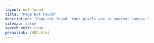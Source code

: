 ```yaml
---
layout: not-found
title: "Page Not Found"
description: "Page not found. Your pixels are in another canvas."
sitemap: false
search_omit: true
permalink: /404.html
---
```

<script src="{{ site.baseurl }}/assets/js/typed.min.js"></script>
<script>
  $(function(){
            var weekdays = ["Sunday", "Monday", "Tuesday", "Wednesday", "Thursday", "Friday", "Saturday"];
            var dayOfWeekIndex = (new Date()).getDay();
            var dayOfWeek = weekdays[dayOfWeekIndex];
            var dayOfWeekPastIndex = Math.floor(weekdays.length * Math.random());
            var dayOfWeekPast;
            var hourOfDay = new Date().getHours();
            var timeOfDay;
            // choose day of week other than current one
            if (dayOfWeekPastIndex == dayOfWeekIndex) {
              dayOfWeekPast = weekdays[(dayOfWeekPastIndex + 1) % weekdays.length];
            } else {
              dayOfWeekPast = weekdays[dayOfWeekPastIndex];
            }
            // assign time of day to the hour
            if ((hourOfDay >= 4) && (hourOfDay <= 11)) {
              timeOfDay = "morning";
            } else if ((hourOfDay >= 12) && (hourOfDay <= 16)) {
              timeOfDay = "afternoon";
            } else { 
              timeOfDay = "evening";
            }
            // make conversation
            $('#story').typed({
                strings: ['Hey there! Booboo Bear,^2000 \nHere we are.^2000 \nAin\'t much to look at, is it?^2000 \nCame here on a ' + dayOfWeekPast + " night once.^1000 \nIt was actually pretty crowded.^1000 \nBut on a " + dayOfWeek + " " +  timeOfDay + " .^300 .^300 .^1000 \nI guess it's just you^2000 and me.^2000 \nHeh.^3000 \nSo, what do you wanna do? ^2000 \nWe could just hang out here,^2000 \nLook at each other.^3000 \nNevermind,^1000 you're not that pretty.^2000 "],
                typeSpeed: 20,
                backDelay: 500,
                loop: false,
                loopCount: false,
            });
        });
		$(document).ready(function() {
          setTimeout(function() {

	        $('#tear').css('display','block');
          }, 1000);
        });
        $(document).ready(function() {
          setTimeout(function() {
            // send 'em packing 
            $('#kick').append(' <a href="/">GO HOME</a>');
          }, 47000);
        });
        
</script>


<div id="story"></div>
<div id="kick"></div>

<!--<script type="text/javascript">
  var GOOG_FIXURL_LANG = 'en';
  var GOOG_FIXURL_SITE = '{{ site.url }}'
</script>
<script type="text/javascript"
  src="//linkhelp.clients.google.com/tbproxy/lh/wm/fixurl.js">
</script>-->